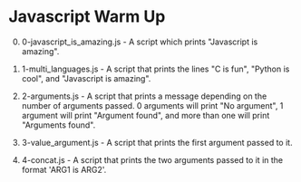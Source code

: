 # Javascript Warm Up

0. 0-javascript_is_amazing.js - A script which prints "Javascript is amazing".

1. 1-multi_languages.js - A script that prints the lines "C is fun", "Python is cool", and "Javascript is amazing".

2. 2-arguments.js - A script that prints a message depending on the number of arguments passed. 0 arguments will print "No argument", 1 argument will print "Argument found", and more than one will print "Arguments found".

3. 3-value_argument.js - A script that prints the first argument passed to it.

4. 4-concat.js - A script that prints the two arguments passed to it in the format 'ARG1 is ARG2'.
